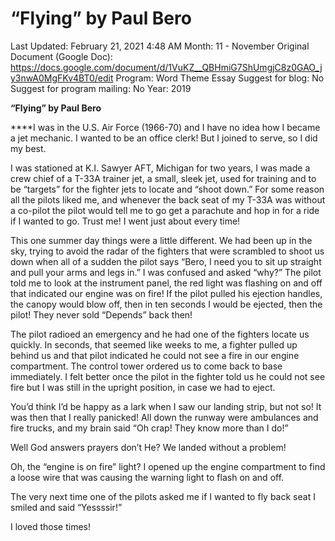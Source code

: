 # “Flying” by Paul Bero

Last Updated: February 21, 2021 4:48 AM
Month: 11 - November
Original Document (Google Doc): https://docs.google.com/document/d/1VuKZ__QBHmiG7ShUmgjC8z0GAO_jy3nwA0MgFKv4BT0/edit
Program: Word Theme Essay
Suggest for blog: No
Suggest for program mailing: No
Year: 2019

**“Flying” by Paul Bero**

****I was in the U.S. Air Force (1966-70) and I have no idea how I became a jet mechanic. I wanted to be an office clerk! But I joined to serve, so I did my best.

I was stationed at K.I. Sawyer AFT, Michigan for two years, I was made a crew chief of a T-33A trainer jet, a small, sleek jet, used for training and to be “targets” for the fighter jets to locate and “shoot down.” For some reason all the pilots liked me, and whenever the back seat of my T-33A was without a co-pilot the pilot would tell me to go get a parachute and hop in for a ride if I wanted to go. Trust me! I went just about every time!

This one summer day things were a little different. We had been up in the sky, trying to avoid the radar of the fighters that were scrambled to shoot us down when all of a sudden the pilot says “Bero, I need you to sit up straight and pull your arms and legs in.” I was confused and asked “why?” The pilot told me to look at the instrument panel, the red light was flashing on and off that indicated our engine was on fire! If the pilot pulled his ejection handles, the canopy would blow off, then in ten seconds I would be ejected, then the pilot! They never sold “Depends” back then!

The pilot radioed an emergency and he had one of the fighters locate us quickly. In seconds, that seemed like weeks to me, a fighter pulled up behind us and that pilot indicated he could not see a fire in our engine compartment. The control tower ordered us to come back to base immediately. I felt better once the pilot in the fighter told us he could not see fire but I was still in the upright position, in case we had to eject.

You’d think I’d be happy as a lark when I saw our landing strip, but not so! It was then that I really panicked! All down the runway were ambulances and fire trucks, and my brain said “Oh crap! They know more than I do!”

Well God answers prayers don’t He? We landed without a problem!

Oh, the “engine is on fire” light? I opened up the engine compartment to find a loose wire that was causing the warning light to flash on and off.

The very next time one of the pilots asked me if I wanted to fly back seat I smiled and said “Yessssir!”

I loved those times!